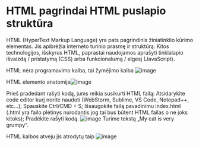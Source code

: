 # HTML pagrindai HTML puslapio struktūra
HTML (HyperText Markup Language) yra pats pagrindinis žiniatinklio kūrimo elementas. Jis apibrėžia interneto turinio prasmę ir struktūrą. Kitos technologijos, išskyrus HTML, paprastai naudojamos aprašyti tinklalapio išvaizdą / pristatymą (CSS) arba funkcionalumą / elgesį (JavaScript).

HTML nėra programavimo kalba, tai žymėjimo kalba ![image](https://user-images.githubusercontent.com/37398194/222978406-0057c931-cf1f-44c4-b7e8-62832e162409.png)

HTML elemento anatomija![image](https://user-images.githubusercontent.com/37398194/222978443-1670b37a-e6af-4f85-917a-214c687fa840.png)

Prieš pradedant rašyti kodą, jums reikia susikurti HTML failą:
Atsidarykite code editor kurį norite naudoti (WebStorm, Sublime, VS Code, Notepad++, etc…);
Spauskite Ctrl/CMD + S;
Išsaugokite failą pavadinimu index.html (.html yra failo plėtinys nurodantis jog tai bus būtent HTML
failas o ne joks kitoks);
Pradėkite rašyti kodą.
![image](https://user-images.githubusercontent.com/37398194/222978454-ba11a4a7-a280-4225-a33b-2f0a5399fc87.png)
Turime tekstą „My cat is very grumpy“.

HTML kalbos atveju jis atrodytų taip
![image](https://user-images.githubusercontent.com/37398194/222978473-0cf22397-7b00-4c7c-a825-4a771c6b16d7.png)

